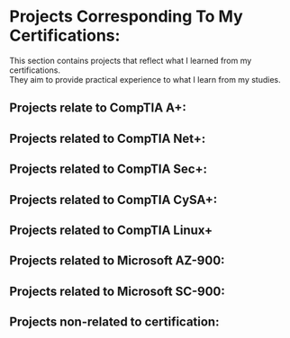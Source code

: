 # Projects Corresponding To My Certifications:
<p>
  This section contains projects that reflect what I learned from my certifications.<br />
  They aim to provide practical experience to what I learn from my studies. <br /> 
</p>

## Projects relate to CompTIA A+:

## Projects related to CompTIA Net+:

## Projects related to CompTIA Sec+:

## Projects related to CompTIA CySA+:

## Projects related to CompTIA Linux+

## Projects related to Microsoft AZ-900:

## Projects related to Microsoft SC-900:

## Projects non-related to certification:

<div background:rgba(0, 0, 0, 0.1); width: 100%; border-bottom: 
  1px dashed #b5e853; padding: 20px 0; margin: 40px 0 0px 0;></div>

